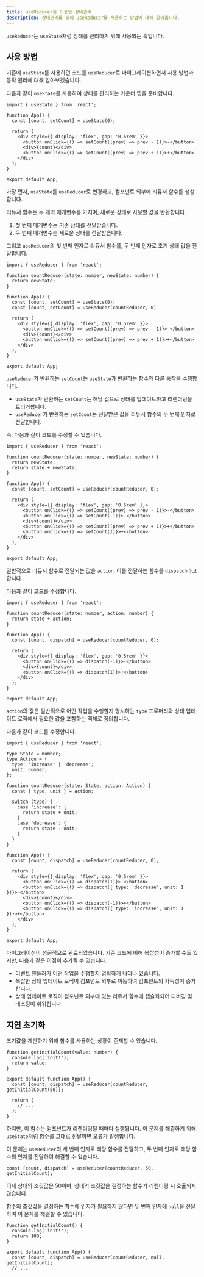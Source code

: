 ```yaml
---
title: useReducer를 이용한 상태관리
description: 상태관리를 위해 useReducer를 사용하는 방법에 대해 알아봅니다.
---
```


`useReducer`는 `useState`처럼 상태를 관리하기 위해 사용되는 훅입니다.

## 사용 방법

기존에 `useState`를 사용하던 코드를 `useReducer`로 마이그레이션하면서 사용 방법과 동작 원리에 대해 알아보겠습니다.

다음과 같이 `useState`를 사용하여 상태를 관리하는 카운터 앱을 준비합니다.

```tsx
import { useState } from 'react';

function App() {
  const [count, setCount] = useState(0);

  return (
    <div style={{ display: 'flex', gap: '0.5rem' }}>
      <button onClick={() => setCount((prev) => prev - 1)}>-</button>
      <div>{count}</div>
      <button onClick={() => setCount((prev) => prev + 1)}>+</button>
    </div>
  );
}

export default App;
```

가장 먼저, `useState`를 `useReducer`로 변경하고, 컴포넌트 외부에 리듀서 함수를 생성합니다.

리듀서 함수는 두 개의 매개변수를 가지며, 새로운 상태로 사용할 값을 반환합니다.

1. 첫 번째 매개변수는 기존 상태를 전달받습니다.
2. 두 번째 매개변수는 새로운 상태를 전달받습니다.

그리고 `useReducer`의 첫 번째 인자로 리듀서 함수를, 두 번째 인자로 초기 상태 값을 전달합니다.

```tsx ins={3-5, 9} del={8} collapse={10-20}
import { useReducer } from 'react';

function countReducer(state: number, newState: number) {
  return newState;
}

function App() {
  const [count, setCount] = useState(0);
  const [count, setCount] = useReducer(countReducer, 0)

  return (
    <div style={{ display: 'flex', gap: '0.5rem' }}>
      <button onClick={() => setCount((prev) => prev - 1)}>-</button>
      <div>{count}</div>
      <button onClick={() => setCount((prev) => prev + 1)}>+</button>
    </div>
  );
}

export default App;
```

`useReducer`가 반환하는 `setCount`는 `useState`가 반환하는 함수와 다른 동작을 수행합니다.

- `useState`가 반환하는 `setCount`는 해당 값으로 상태를 업데이트하고 리렌더링을 트리거합니다.
- `useReducer`가 반환하는 `setCount`는 전달받은 값을 리듀서 함수의 두 번째 인자로 전달합니다.

즉, 다음과 같이 코드를 수정할 수 있습니다.

```tsx del={4, 13, 16} ins={5, 14, 17}
import { useReducer } from 'react';

function countReducer(state: number, newState: number) {
  return newState;
  return state + newState;
}

function App() {
  const [count, setCount] = useReducer(countReducer, 0);

  return (
    <div style={{ display: 'flex', gap: '0.5rem' }}>
      <button onClick={() => setCount((prev) => prev - 1)}>-</button>
      <button onClick={() => setCount(-1)}>-</button>
      <div>{count}</div>
      <button onClick={() => setCount((prev) => prev + 1)}>+</button>
      <button onClick={() => setCount(1)}>+</button>
    </div>
  );
}

export default App;
```

일반적으로 리듀서 함수로 전달되는 값을 `action`, 이를 전달하는 함수를 `dispatch`라고 합니다.

다음과 같이 코드를 수정합니다.

```tsx "action" "dispatch"
import { useReducer } from 'react';

function countReducer(state: number, action: number) {
  return state + action;
}

function App() {
  const [count, dispatch] = useReducer(countReducer, 0);

  return (
    <div style={{ display: 'flex', gap: '0.5rem' }}>
      <button onClick={() => dispatch(-1)}>-</button>
      <div>{count}</div>
      <button onClick={() => dispatch(1)}>+</button>
    </div>
  );
}

export default App;
```

`action`의 값은 일반적으로 어떤 작업을 수행할지 명시하는 `type` 프로퍼티와 상태 업데이트 로직에서 필요한 값을 포함하는 객체로 정의합니다.

다음과 같이 코드를 수정합니다.

```tsx "State" "Action" ins={3-7, 10-19, 28, 31} del={27, 30}
import { useReducer } from 'react';

type State = number;
type Action = {
  type: 'increase' | 'decrease';
  unit: number;
};

function countReducer(state: State, action: Action) {
  const { type, unit } = action;

  switch (type) {
    case 'increase': {
      return state + unit;
    }
    case 'decrease': {
      return state - unit;
    }
  }
}

function App() {
  const [count, dispatch] = useReducer(countReducer, 0);

  return (
    <div style={{ display: 'flex', gap: '0.5rem' }}>
      <button onClick={() => dispatch(1)}>-</button>
      <button onClick={() => dispatch({ type: 'decrease', unit: 1 })}>-</button>
      <div>{count}</div>
      <button onClick={() => dispatch(-1)}>+</button>
      <button onClick={() => dispatch({ type: 'increase', unit: 1 })}>+</button>
    </div>
  );
}

export default App;
```

마이그레이션이 성공적으로 완료되었습니다. 기존 코드에 비해 복잡성이 증가할 수도 있지만, 다음과 같은 이점이 추가될 수 있습니다.

- 이벤트 핸들러가 어떤 작업을 수행할지 명확하게 나타나 있습니다.
- 복잡한 상태 업데이트 로직이 컴포넌트 외부로 이동하여 컴포넌트의 가독성이 증가합니다.
- 상태 업데이트 로직이 컴포넌트 외부에 있는 리듀서 함수에 캡슐화되어 디버깅 및 테스팅이 쉬워집니다.

## 지연 초기화

초기값을 계산하기 위해 함수를 사용하는 상황이 존재할 수 있습니다.

```tsx ins={1-4} "getInitialCount(50)"
function getInitialCount(value: number) {
  console.log('init!');
  return value;
}

export default function App() {
  const [count, dispatch] = useReducer(countReducer, getInitialCount(50));

  return (
    // ...
  );
}
```

하지만, 이 함수는 컴포넌트가 리렌더링될 때마다 실행됩니다. 이 문제를 해결하기 위해 `useState`처럼 함수를 그대로 전달하면 오류가 발생합니다.

이 문제는 `useReducer`의 세 번째 인자로 해당 함수를 전달하고, 두 번째 인자로 해당 함수의 인자를 전달하여 해결할 수 있습니다.

```tsx
const [count, dispatch] = useReducer(countReducer, 50, getInitialCount);
```

이제 상태의 초깃값은 50이며, 상태의 초깃값을 결정하는 함수가 리렌더링 시 호출되지 않습니다.

함수의 초깃값을 결정하는 함수에 인자가 필요하지 않다면 두 번째 인자에 `null`을 전달하여 이 문제를 해결할 수 있습니다.

```tsx
function getInitialCount() {
  console.log('init!');
  return 100;
}

export default function App() {
  const [count, dispatch] = useReducer(countReducer, null, getInitialCount);
  // ...
```
